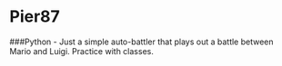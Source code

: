 # Pier87
###Python - Just a simple auto-battler that plays out a battle between Mario and Luigi. Practice with classes. 
